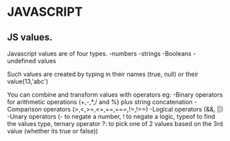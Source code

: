 # JAVASCRIPT

## JS values.

Javascript values are of four types. 
    -numbers
    -strings
    -Booleans 
    -undefined values

Such values are created by typing in their names (true, null) or their value(13,'abc')

You can combine and transform values with operators
eg: 
    -Binary operators for arithmetic operations (+,-,*,/ and %) plus string concatenation
    -Comparison operators (>,<,>=,<=,==,===,!=,!==)
    -Logical operators (&&, ||)
    -Unary operators (- to negate a number, ! to negate a logic, typeof to find the values type, ternary operator ?: to pick one of 2 values based on the 3rd value (whether its true or false))
